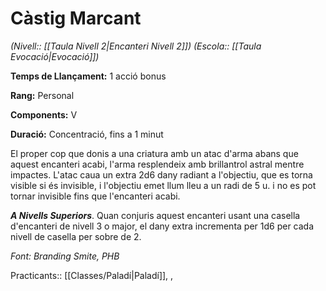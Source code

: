 # Càstig Marcant

*(Nivell:: [[Taula Nivell 2|Encanteri Nivell 2]]) (Escola:: [[Taula Evocació|Evocació]])*

**Temps de Llançament:** 1 acció bonus

**Rang:** Personal

**Components:** V

**Duració:** Concentració, fins a 1 minut

El proper cop que donis a una criatura amb un atac d'arma abans que aquest encanteri acabi, l'arma resplendeix amb brillantrol astral mentre impactes. L'atac caua un extra 2d6 dany radiant a l'objectiu, que es torna visible si és invisible, i l'objectiu emet llum lleu a un radi de 5 u. i no es pot tornar invisible fins que l'encanteri acabi. 

***A Nivells Superiors***. Quan conjuris aquest encanteri usant una casella d'encanteri de nivell 3 o major, el dany extra incrementa per 1d6 per cada nivell de casella per sobre de 2. 


*Font: Branding Smite, PHB*


Practicants:: [[Classes/Paladí|Paladí]], ,